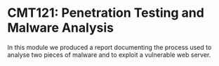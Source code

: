# CMT121: Penetration Testing and Malware Analysis
In this module we produced a report documenting the process used to analyse two pieces of malware and to exploit a vulnerable web server.